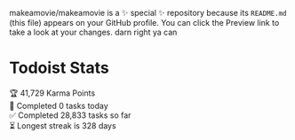 makeamovie/makeamovie is a ✨ special ✨ repository because its `README.md` (this file) appears on your GitHub profile.
You can click the Preview link to take a look at your changes. darn right ya can

# Todoist Stats

<!-- TODO-IST:START -->
🏆  41,729 Karma Points           
🌸  Completed 0 tasks today           
✅  Completed 28,833 tasks so far           
⏳  Longest streak is 328 days
<!-- TODO-IST:END -->